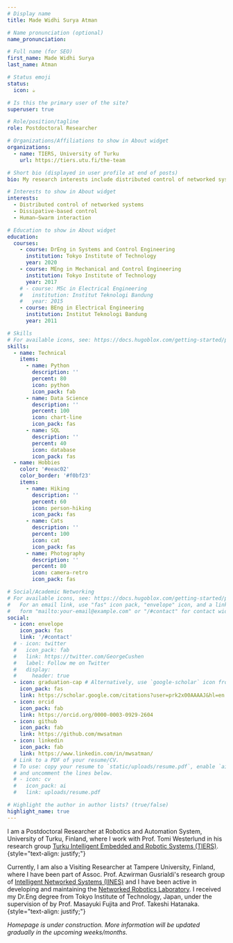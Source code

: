 ```yaml
---
# Display name
title: Made Widhi Surya Atman

# Name pronunciation (optional)
name_pronunciation: 

# Full name (for SEO)
first_name: Made Widhi Surya
last_name: Atman

# Status emoji
status:
  icon: ☕️

# Is this the primary user of the site?
superuser: true

# Role/position/tagline
role: Postdoctoral Researcher

# Organizations/Affiliations to show in About widget
organizations:
  - name: TIERS, University of Turku
    url: https://tiers.utu.fi/the-team

# Short bio (displayed in user profile at end of posts)
bio: My research interests include distributed control of networked systems, human–swarm interaction, and dissipative-based control.

# Interests to show in About widget
interests:
  - Distributed control of networked systems
  - Dissipative-based control
  - Human–Swarm interaction

# Education to show in About widget
education:
  courses:
    - course: DrEng in Systems and Control Engineering
      institution: Tokyo Institute of Technology
      year: 2020
    - course: MEng in Mechanical and Control Engineering
      institution: Tokyo Institute of Technology
      year: 2017
    # - course: MSc in Electrical Engineering
    #   institution: Institut Teknologi Bandung
    #   year: 2015
    - course: BEng in Electrical Engineering
      institution: Institut Teknologi Bandung
      year: 2011

# Skills
# For available icons, see: https://docs.hugoblox.com/getting-started/page-builder/#icons
skills:
  - name: Technical
    items:
      - name: Python
        description: ''
        percent: 80
        icon: python
        icon_pack: fab
      - name: Data Science
        description: ''
        percent: 100
        icon: chart-line
        icon_pack: fas
      - name: SQL
        description: ''
        percent: 40
        icon: database
        icon_pack: fas
  - name: Hobbies
    color: '#eeac02'
    color_border: '#f0bf23'
    items:
      - name: Hiking
        description: ''
        percent: 60
        icon: person-hiking
        icon_pack: fas
      - name: Cats
        description: ''
        percent: 100
        icon: cat
        icon_pack: fas
      - name: Photography
        description: ''
        percent: 80
        icon: camera-retro
        icon_pack: fas

# Social/Academic Networking
# For available icons, see: https://docs.hugoblox.com/getting-started/page-builder/#icons
#   For an email link, use "fas" icon pack, "envelope" icon, and a link in the
#   form "mailto:your-email@example.com" or "/#contact" for contact widget.
social:
  - icon: envelope
    icon_pack: fas
    link: '/#contact'
  # - icon: twitter
  #   icon_pack: fab
  #   link: https://twitter.com/GeorgeCushen
  #   label: Follow me on Twitter
  #   display:
  #     header: true
  - icon: graduation-cap # Alternatively, use `google-scholar` icon from `ai` icon pack
    icon_pack: fas
    link: https://scholar.google.com/citations?user=prk2x00AAAAJ&hl=en
  - icon: orcid
    icon_pack: fab
    link: https://orcid.org/0000-0003-0929-2604
  - icon: github
    icon_pack: fab
    link: https://github.com/mwsatman
  - icon: linkedin
    icon_pack: fab
    link: https://www.linkedin.com/in/mwsatman/
  # Link to a PDF of your resume/CV.
  # To use: copy your resume to `static/uploads/resume.pdf`, enable `ai` icons in `params.yaml`,
  # and uncomment the lines below.
  # - icon: cv
  #   icon_pack: ai
  #   link: uploads/resume.pdf

# Highlight the author in author lists? (true/false)
highlight_name: true
---
```


I am a Postdoctoral Researcher at Robotics and Automation System, University of Turku, Finland, where I work with Prof. Tomi Westerlund in his research group [Turku Intelligent Embedded and Robotic Systems (TIERS)](https://tiers.utu.fi/tiers-home/).
{style="text-align: justify;"}

Currently, I am also a Visiting Researcher at Tampere University, Finland, where
I have been part of Assoc. Prof. Azwirman Gusrialdi's research group of [Intelligent Networked Systems (IINES)](https://research.tuni.fi/iines/) and I have been active in developing and maintaining the [Networked Robotics Laboratory](https://research.tuni.fi/iines/nebolab/).
I received my Dr.Eng degree from Tokyo Institute of Technology, Japan, under the supervision of by Prof. Masayuki Fujita and Prof. Takeshi Hatanaka. 
{style="text-align: justify;"}

<!-- I am a [Postdoctoral Research Fellow](https://www.tuni.fi/en/widhi-atman) at the Faculty of Engineering and Natural Sciences, Tampere University, Finland. 
Currently, I work with Assoc. Prof. Azwirman Gusrialdi in his research group [Intelligent Networked Systems (IINES)](https://research.tuni.fi/iines/), where I have also been active in developing and maintaining the [Networked Robotics Laboratory](https://research.tuni.fi/iines/nebolab/).
{style="text-align: justify;"} -->

*Homepage is under construction. More information will be updated gradually in the upcoming weeks/months.*
